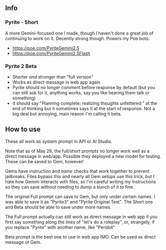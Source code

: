 ## Info
### Pyrite - Short
A more Gemini-focused one I made, though I haven't done a great job of continuing to work on it. Decently strong though. Powers my Poe bots:

- https://poe.com/PyriteGemini2.5
- https://poe.com/PyriteGemini2.5Flash

### Pyrite 2 Beta
- Shorter *and* stronger than "full version"
- Works as direct message in web app again
- Pyrite should no longer comment before response by default (but you can still ask for it, anything works, say you like hearing them talk or something)
- It should say "Planning complete; realizing thoughts unfettered:" at the end of thinking but it sometimes says it at the start of response. Not a big deal but annoying, main reason I'm calling it beta.

## How to use
These all work as system prompt in API or AI Studio.

Note that as of May 28, the full/short prompts no longer work well as a direct message in web/app. Possible they deployed a new model for testing. These can be saved to Gem, however!

Gems have instruction and *name* checks that work together to prevent jailbreaks. Files bypass this and nearly all Gem setups use this trick, but I hate how Gemini interacts with files, so I'm careful writing my instructions so they can save without needing to dump a bunch of it to fine. 

The original Full prompt can save to Gem, but only under certain names. I was able to save it as "Pyrite3" and "Pyrite Original Test". The Short one and Beta  should be able to save under more names.

The Full prompt actually can still work as direct message in web app if you first say something along the lines of "let's do a roleplay", or, strangely, if you replace "Pyrite" with another name, like "Peridot"

Beta prompt is the best one to use in web app IMO. Can be used as direct message or Gem.
